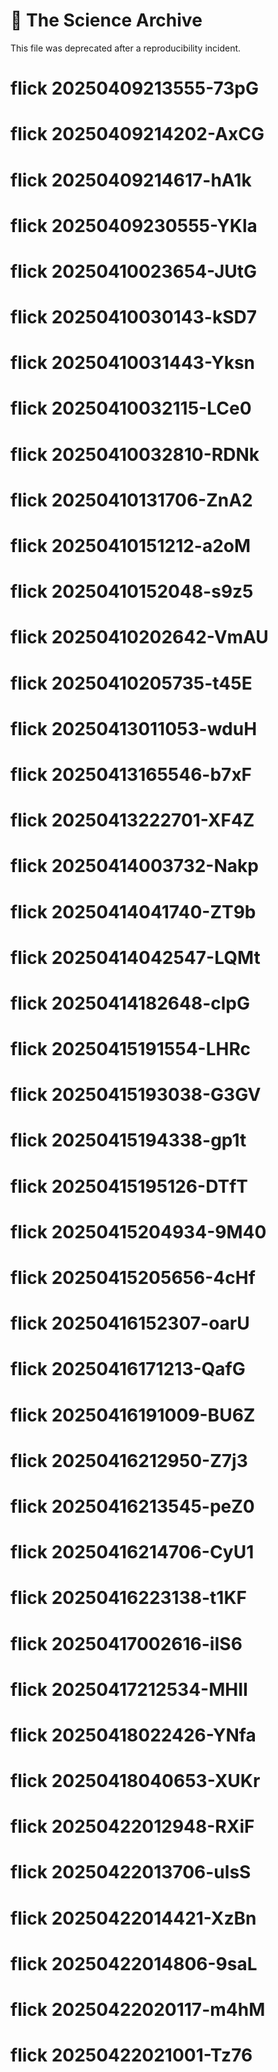 # 🧪 The Science Archive

This file was deprecated after a reproducibility incident.
# flick 20250409213555-73pG
# flick 20250409214202-AxCG
# flick 20250409214617-hA1k
# flick 20250409230555-YKla
# flick 20250410023654-JUtG
# flick 20250410030143-kSD7
# flick 20250410031443-Yksn
# flick 20250410032115-LCe0
# flick 20250410032810-RDNk
# flick 20250410131706-ZnA2
# flick 20250410151212-a2oM
# flick 20250410152048-s9z5
# flick 20250410202642-VmAU
# flick 20250410205735-t45E
# flick 20250413011053-wduH
# flick 20250413165546-b7xF
# flick 20250413222701-XF4Z
# flick 20250414003732-Nakp
# flick 20250414041740-ZT9b
# flick 20250414042547-LQMt
# flick 20250414182648-clpG
# flick 20250415191554-LHRc
# flick 20250415193038-G3GV
# flick 20250415194338-gp1t
# flick 20250415195126-DTfT
# flick 20250415204934-9M40
# flick 20250415205656-4cHf
# flick 20250416152307-oarU
# flick 20250416171213-QafG
# flick 20250416191009-BU6Z
# flick 20250416212950-Z7j3
# flick 20250416213545-peZ0
# flick 20250416214706-CyU1
# flick 20250416223138-t1KF
# flick 20250417002616-iIS6
# flick 20250417212534-MHII
# flick 20250418022426-YNfa
# flick 20250418040653-XUKr
# flick 20250422012948-RXiF
# flick 20250422013706-ulsS
# flick 20250422014421-XzBn
# flick 20250422014806-9saL
# flick 20250422020117-m4hM
# flick 20250422021001-Tz76
